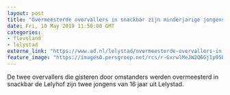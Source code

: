 ```yaml
---
layout: post
title: "Overmeesterde overvallers in snackbar zijn minderjarige jongens uit Lelystad"
date: Fri, 10 May 2019 11:50:00 GMT
categories: 
- flevoland 
- lelystad 
externe_link: "https://www.ad.nl/lelystad/overmeesterde-overvallers-in-snackbar-zijn-minderjarige-jongens-uit-lelystad~aee342b6/"
feature_image: "https://images0.persgroep.net/rcs/r-GxrwlMeJW2Q6GjIp95E_OJ_LM/diocontent/147734093/_fitwidth/400/?appId=21791a8992982cd8da851550a453bd7f&quality=0.7"
---
```


De twee overvallers die gisteren door omstanders werden overmeesterd in snackbar de Lelyhof zijn twee jongens van 16 jaar uit Lelystad.
